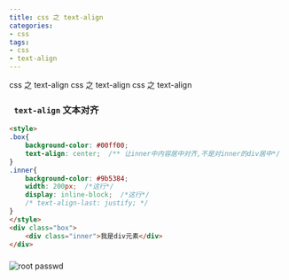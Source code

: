 ```yaml
---
title: css 之 text-align
categories: 
- css
tags:
- css
- text-align
---
```

 css 之 text-align
 css 之 text-align
 css 之 text-align

### ` text-align`  文本对齐

```html
<style>
.box{
    background-color: #00ff00;
    text-align: center;  /** 让inner中内容居中对齐,不是对inner的div居中*/
}
.inner{
    background-color: #9b5384;
    width: 200px;  /*这行*/
    display: inline-block;  /*这行*/
    /* text-align-last: justify; */
}
</style>
<div class="box">
    <div class="inner">我是div元素</div>
</div>
```

### 

![root passwd](/img/css/text_align.png "text-align")































